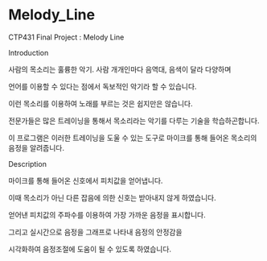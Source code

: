 # Melody_Line
CTP431 Final Project : Melody Line

Introduction

사람의 목소리는 훌륭한 악기. 사람 개개인마다 음역대, 음색이 달라 다양하며 

언어를 이용할 수 있다는 점에서 독보적인 악기라 할 수 있습니다.

이런 목소리를 이용하여 노래를 부르는 것은 쉽지만은 않습니다. 

전문가들은 많은 트레이닝을 통해서 목소리라는 악기를 다루는 기술을 학습하곤합니다. 

이 프로그램은 이러한 트레이닝을 도울 수 있는 도구로 마이크를 통해 들어온 목소리의 음정을 알려줍니다. 
 
Description

마이크를 통해 들어온 신호에서 피치값을 얻어냅니다.

이때 목소리가 아닌 다른 잡음에 의한 신호는 받아내지 않게 하였습니다.

얻어낸 피치값의 주파수를 이용하여 가장 가까운 음정을 표시합니다.

그리고 실시간으로 음정을 그래프로 나타내 음정의 안정감을 

시각화하여 음정조절에 도움이 될 수 있도록 하였습니다.

